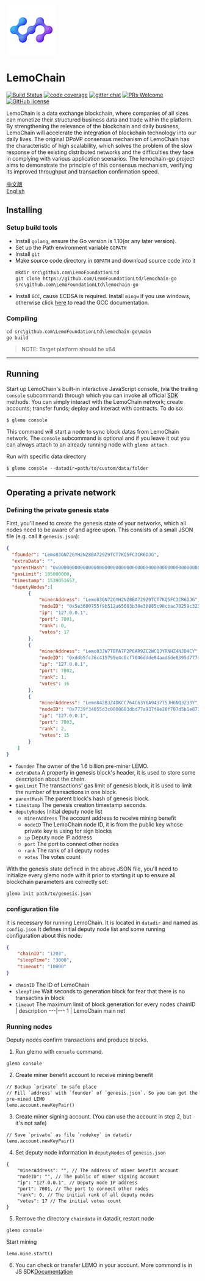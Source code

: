 ![Logo of the project](./logo.png)

# LemoChain
[![Build Status](https://travis-ci.org/LemoFoundationLtd/lemochain-go.svg?branch=master)](https://travis-ci.org/LemoFoundationLtd/lemochain-go)
[![code coverage](https://img.shields.io/coveralls/LemoFoundationLtd/lemochain-go.svg?style=flat-square)](https://coveralls.io/r/LemoFoundationLtd/lemochain-go)
[![gitter chat](https://img.shields.io/gitter/room/LemoFoundationLtd/lemochain-go.svg?style=flat-square)](https://gitter.im/LemoFoundationLtd/lemochain-go)
[![PRs Welcome](https://img.shields.io/badge/PRs-welcome-brightgreen.svg?style=flat-square)](http://makeapullrequest.com)
[![GitHub license](https://img.shields.io/badge/license-LGPL3.0-blue.svg?style=flat-square)](https://github.com/LemoFoundationLtd/lemochain-go/blob/master/LICENSE)

LemoChain is a data exchange blockchain, where companies of all sizes can monetize their structured business data and trade within the platform. By strengthening the relevance of the blockchain and daily business, LemoChain will accelerate the integration of blockchain technology into our daily lives.
The original DPoVP consensus mechanism of LemoChain has the characteristic of high scalability, which solves the problem of the slow response of the existing distributed networks and the difficulties they face in complying with various application scenarios.
The lemochain-go project aims to demonstrate the principle of this consensus mechanism, verifying its improved throughput and transaction confirmation speed.

[中文版](https://github.com/LemoFoundationLtd/lemochain-go/blob/master/README_zh.md)  
[English](https://github.com/LemoFoundationLtd/lemochain-go/blob/master/README.md)


## Installing

### Setup build tools
- Install `golang`, ensure the Go version is 1.10(or any later version).
- Set up the Path environment variable `GOPATH`
- Install `git`
- Make source code directory in `GOPATH` and download source code into it
    ```
    mkdir src\github.com\LemoFoundationLtd
    git clone https://github.com/LemoFoundationLtd/lemochain-go src\github.com\LemoFoundationLtd\lemochain-go
    ```
- Install `GCC`, cause ECDSA is required. Install `mingw` if you use windows, otherwise click [here](https://gcc.gnu.org/install) to read the GCC documentation.

### Compiling
```
cd src\github.com\LemoFoundationLtd\lemochain-go\main
go build
```
> NOTE: Target platform should be x64

---

## Running
Start up LemoChain's built-in interactive JavaScript console, (via the trailing `console` subcommand) through which you can invoke all official [SDK](https://github.com/LemoFoundationLtd/lemo-client) methods. You can simply interact with the LemoChain network; create accounts; transfer funds; deploy and interact with contracts. To do so:
```
$ glemo console
```
This command will start a node to sync block datas from LemoChain network. The `console` subcommand is optional and if you leave it out you can always attach to an already running node with `glemo attach`.

Run with specific data directory
```
$ glemo console --datadir=path/to/custom/data/folder
```

---

## Operating a private network

### Defining the private genesis state
First, you'll need to create the genesis state of your networks, which all nodes need to be aware of and agree upon. This consists of a small JSON file (e.g. call it `genesis.json`):
```json
{
  "founder": "Lemo83GN72GYH2NZ8BA729Z9TCT7KQ5FC3CR6DJG",
  "extraData": "",
  "parentHash": "0x0000000000000000000000000000000000000000000000000000000000000000",
  "gasLimit": 105000000,
  "timestamp": 1539051657,
  "deputyNodes":[
		{
			"minerAddress": "Lemo83GN72GYH2NZ8BA729Z9TCT7KQ5FC3CR6DJG",
			"nodeID": "0x5e3600755f9b512a65603b38e30885c98cbac70259c3235c9b3f42ee563b480edea351ba0ff5748a638fe0aeff5d845bf37a3b437831871b48fd32f33cd9a3c0",
			"ip": "127.0.0.1",
			"port": 7001,
			"rank": 0,
			"votes": 17
		},
		{
			"minerAddress": "Lemo83JW7TBPA7P2P6AR9ZC2WCQJYRNHZ4NJD4CY",
			"nodeID": "0xddb5fc36c415799e4c0cf7046ddde04aad6de8395d777db4f46ebdf258e55ee1d698fdd6f81a950f00b78bb0ea562e4f7de38cb0adf475c5026bb885ce74afb0",
			"ip": "127.0.0.1",
			"port": 7002,
			"rank": 1,
			"votes": 16
		},
		{
			"minerAddress": "Lemo842BJZ4DKCC764C63Y6A943775JH6NQ3Z33Y",
			"nodeID": "0x7739f34055d3c0808683dbd77a937f8e28f707d5b1e873bbe61f6f2d0347692f36ef736f342fb5ce4710f7e337f062cc2110d134b63a9575f78cb167bfae2f43",
			"ip": "127.0.0.1",
			"port": 7003,
			"rank": 2,
			"votes": 15
		}
	]
}
```
- `founder`  The owner of the 1.6 billion pre-miner LEMO.
- `extraData` A property in genesis block's header, it is used to store some description about the chain.
- `gasLimit` The transactions' gas limit of genesis block, it is used to limit the number of transactions in one block.
- `parentHash` The parent block's hash of genesis block.
- `timestamp` The genesis creation timestamp seconds.
- `deputyNodes` Initial deputy node list
	- `minerAddress` The account address to receive mining benefit
	- `nodeID` The LemoChain node ID, it is from the public key whose private key is using for sign blocks
	- `ip` Deputy node IP address
	- `port` The port to connect other nodes
	- `rank` The rank of all deputy nodes
	- `votes` The votes count

With the genesis state defined in the above JSON file, you'll need to initialize every glemo node with it prior to starting it up to ensure all blockchain parameters are correctly set:
```
glemo init path/to/genesis.json
```

### configuration file
It is necessary for running LemoChain. It is located in `datadir` and named as `config.json`
It defines initial deputy node list and some running configuration about this node.
```json
{
	"chainID": "1203",
	"sleepTime": "3000",
	"timeout": "10000"
}
```
- `chainID` The ID of LemoChain
- `sleepTime` Wait seconds to generation block for fear that there is no transactins in block
- `timeout` The maximum limit of block generation for every nodes
chainID | description
---|---
1 | LemoChain main net

### Running nodes
Deputy nodes confirm transactions and produce blocks.
1. Run glemo with `console` command.
```
glemo console
```
2. Create miner benefit account to receive mining benefit
```
// Backup `private` to safe place
// Fill `address` with `founder` of `genesis.json`. So you can get the pre-mined LEMO
lemo.account.newKeyPair()
```
3. Create miner signing account. (You can use the account in step 2, but it's not safe)
```
// Save `private` as file `nodekey` in datadir
lemo.account.newKeyPair()
```
4. Set deputy node information in `deputyNodes` of `genesis.json`
```
{
	"minerAddress": "", // The address of miner benefit account
	"nodeID": "", // The public of miner signing account
	"ip": "127.0.0.1", // Deputy node IP address
	"port": 7001, // The port to connect other nodes
	"rank": 0, // The initial rank of all deputy nodes
	"votes": 17 // The initial votes count
}
```
5. Remove the directory `chaindata` in datadir, restart node
```
glemo console
```
Start mining
```
lemo.mine.start()
```
6. You can check or transfer LEMO in your account. More commond is in JS SDK[Documentation](https://github.com/LemoFoundationLtd/lemo-client)
